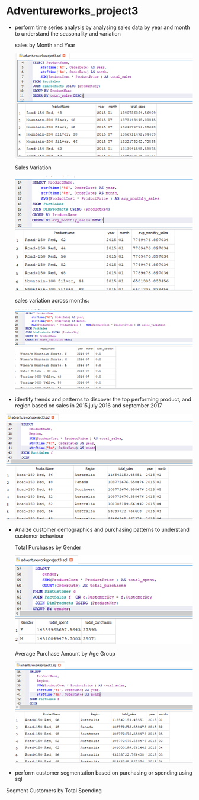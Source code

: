 # Adventureworks_project3

- perform time series analysis by analysing sales data by year and month to understand the seasonality and variation
  
   sales by Month and Year

  ![](salesbymonth.png)
  
   Sales Variation

   ![](salesvarition.png)

   sales variation across months:

   ![](varitionaccrossmonth.png)


- identify trends and patterns to discover the top performing  product, and region based on sales in 2015,july 2016 and september 2017

 ![](region.png)


 - Analze customer demographics and purchasing patterns to understand customer behaviour
   

   Total Purchases by Gender

   
   ![](gender.png)


    Average Purchase Amount by Age Group


    ![](region.png)


-  perform customer segmentation based on purchasing or spending using sql

  
  Segment Customers by Total Spending
